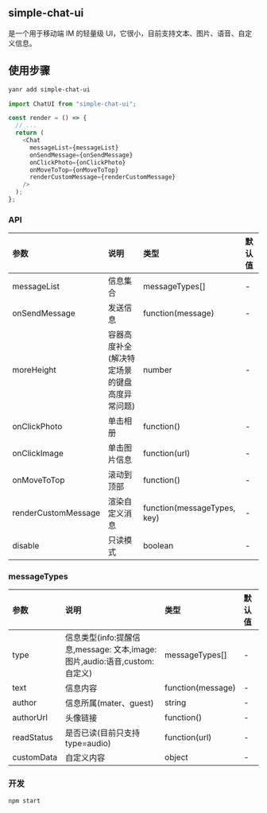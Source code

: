 ## simple-chat-ui

是一个用于移动端 IM 的轻量级 UI，它很小，目前支持文本、图片、语音、自定义信息。

## 使用步骤

```bash
yanr add simple-chat-ui
```

```js
import ChatUI from "simple-chat-ui";

const render = () => {
  // ...
  return (
    <Chat
      messageList={messageList}
      onSendMessage={onSendMessage}
      onClickPhoto={onClickPhoto}
      onMoveToTop={onMoveToTop}
      renderCustomMessage={renderCustomMessage}
    />
  );
};
```

### API

| 参数                | 说明                                         | 类型                        | 默认值 |
| :------------------ | :------------------------------------------- | :-------------------------- | :----- |
| messageList         | 信息集合                                     | messageTypes[]              | -      |
| onSendMessage       | 发送信息                                     | function(message)           | -      |
| moreHeight          | 容器高度补全(解决特定场景的键盘高度异常问题) | number                      | -      |
| onClickPhoto        | 单击相册                                     | function()                  | -      |
| onClickImage        | 单击图片信息                                 | function(url)               | -      |
| onMoveToTop         | 滚动到顶部                                   | function()                  | -      |
| renderCustomMessage | 渲染自定义消息                               | function(messageTypes, key) | -      |
| disable             | 只读模式                                     | boolean                     | -      |

### messageTypes

| 参数       | 说明                                                                      | 类型              | 默认值 |
| :--------- | :------------------------------------------------------------------------ | :---------------- | :----- |
| type       | 信息类型(info:提醒信息,message: 文本,image:图片,audio:语音,custom:自定义) | messageTypes[]    | -      |
| text       | 信息内容                                                                  | function(message) | -      |
| author     | 信息所属(mater、guest)                                                    | string            | -      |
| authorUrl  | 头像链接                                                                  | function()        | -      |
| readStatus | 是否已读(目前只支持 type=audio)                                           | function(url)     | -      |
| customData | 自定义内容                                                                | object            | -      |

### 开发

```
npm start
```
